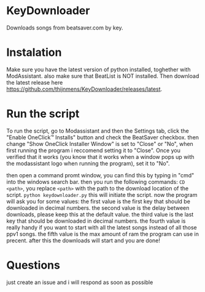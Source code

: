 # KeyDownloader
Downloads songs from beatsaver.com by key.

# Instalation
Make sure you have the latest version of python installed, toghether with ModAssistant. also make sure that BeatList is NOT installed.
Then download the latest release here https://github.com/thijnmens/KeyDownloader/releases/latest.

# Run the script
To run the script, go to Modassistant and then the Settings tab, click the "Enable OneClick™ Installs" button and check the BeatSaver checkbox.
then change "Show OneClick Installer Window" is set to "Close" or "No", when first running the program i reccomend setting it to "Close". 
Once you verified that it works (you know that it works when a window pops up with the modassistant logo when running the program), set it to "No".

then open a command promt window, you can find this by typing in "cmd" into the windows search bar.
then you run the following commands:
  `CD <path>`, you replace `<path>` with the path to the download location of the script.
  `python keydownloader.py` this will initiate the script.
  now the program will ask you for some values:
    the first value is the first key that should be downloaded in decimal numbers.
    the second value is the delay between downloads, please keep this at the default value.
    the third value is the last key that should be downloaded in decimal numbers.
    the fourth value is really handy if you want to start with all the latest songs instead of all those ppv1 songs.
    the fifth value is the max amount of ram the program can use in precent.
  after this the downloads will start and you are done!

# Questions
just create an issue and i will respond as soon as possible
